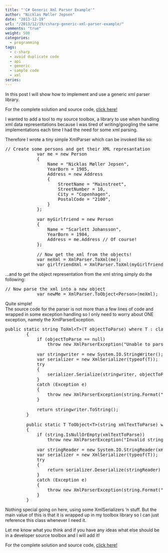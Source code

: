 ```yaml
---
title: "'C# Generic Xml Parser Example'"
author: "Nicklas Møller Jepsen"
date: "2013-12-19"
url: "/2013/12/19/csharp-generic-xml-parser-example/"
comments: "true"
weight: 500
categories:
  - programming
tags:
  - c-sharp
  - avoid duplicate code
  - api
  - generic
  - sample code
  - xml
series:
---
```

In this post I will show how to implement and use a generic xml parser library.

For the complete solution and source code, <a href="http://sdrv.ms/18BwjwK" title="XmlParser.zip" target="_blank">click here!</a>

I wanted to add a tool to my source toolbox, a library to use when handling xml data representations because I was tired of writing/googling the same implementations each time I had the need for some xml parsing.  
<!--more-->

  
Therefore I wrote a tiny simple XmlParser which can be invoked like so:

<pre class="brush: csharp; title: ; notranslate" title="">// Create some persons and get their XML represantation
            var me = new Person
            {
                Name = "Nicklas Møller Jepsen",
                YearBorn = 1985,
                Address = new Address
                {
                    StreetName = "Mainstreet",
                    StreetNumber = 10,
                    City = "Copenhagen",
                    PostalCode = "2100",
                }
            };

            var myGirlfriend = new Person
            {
                Name = "Scarlett Johansson",
                YearBorn = 1984,
                Address = me.Address // Of course!
            };

            // Now get the xml from the objects!
            var meXml = XmlParser.ToXml(me);
            var girlfriendXml = XmlParser.ToXml(myGirlfriend);
</pre>

&#8230;and to get the object representation from the xml string simply do the following:

<pre class="brush: csharp; title: ; notranslate" title="">// Now parse the xml into a new object
            var newMe = XmlParser.ToObject&lt;Person&gt;(meXml);
</pre>

Quite simple!  
The source code for the parser is not more than a few lines of code and wrapped in some exception handling so I only need to worry about ONE exception, namely the XmlParserException.

<pre class="brush: csharp; title: ; notranslate" title="">public static string ToXml&lt;T&gt;(T objectToParse) where T : class, new()
        {
            if (objectToParse == null)
                throw new XmlParserException("Unable to parse a object which is null.", new ArgumentNullException("objectToParse"));

            var stringwriter = new System.IO.StringWriter();
            var serializer = new XmlSerializer(typeof(T));
            try
            {
                serializer.Serialize(stringwriter, objectToParse);
            }
            catch (Exception e)
            {
                throw new XmlParserException(string.Format("Unable to serialize the object {0}.", objectToParse.GetType()), e);
            }

            return stringwriter.ToString();
        }

        public static T ToObject&lt;T&gt;(string xmlTextToParse) where T : class, new()
        {
            if (string.IsNullOrEmpty(xmlTextToParse))
                throw new XmlParserException("Invalid string input. Cannot parse an empty or null string.", new ArgumentException("xmlTestToParse"));

            var stringReader = new System.IO.StringReader(xmlTextToParse);
            var serializer = new XmlSerializer(typeof(T));
            try
            {
                return serializer.Deserialize(stringReader) as T;
            }
            catch (Exception e)
            {
                throw new XmlParserException(string.Format("Unable to convert to given string into the type {0}. See inner exception for details.", typeof(T)), e);
            }
        }
</pre>

Nothing special going on here, using some XmlSerializers &#8216;n stuff. But the main value of this is that it is wrapped up in my toolbox library so I can just reference this class whenever I need it.

Let me know what you think and if you have any ideas what else should be in a developer source toolbox and I will add it!

For the complete solution and source code, <a href="http://sdrv.ms/18BwjwK" title="XmlParser.zip" target="_blank">click here!</a>



<div style="font-size:0px;height:0px;line-height:0px;margin:0;padding:0;clear:both">
</div>